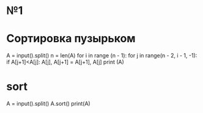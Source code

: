 # №1
# Сортировка пузырьком
A = input().split()
n = len(A)
for i in range (n - 1):
    for j in range(n - 2, i - 1, -1):
        if A[j+1]<A[j]:
            A[j], A[j+1] = A[j+1], A[j]
print (A)
# sort
A = input().split()
A.sort()
print(A)
